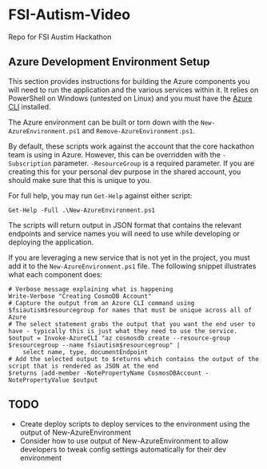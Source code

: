 # FSI-Autism-Video
Repo for FSI Austim Hackathon

## Azure Development Environment Setup

This section provides instructions for building the Azure components you will need to run the application and the various services within it.  It relies on PowerShell on Windows (untested on Linux) and you must have the [Azure CLI](https://docs.microsoft.com/en-us/cli/azure/install-azure-cli?view=azure-cli-latest) installed.

The Azure environment can be built or torn down with the `New-AzureEnvironment.ps1` and `Remove-AzureEnvironment.ps1`.

By default, these scripts work against the account that the core hackathon team is using in Azure.  However, this can be overridden with the `-Subscription` parameter.  `-ResourceGroup` is a required parameter.  If you are creating this for your personal dev purpose in the shared account, you should make sure that this is unique to you.

For full help, you may run `Get-Help` against either script:

	Get-Help -Full .\New-AzureEnvironment.ps1

The scripts will return output in JSON format that contains the relevant endpoints and service names you will need to use while developing or deploying the application.

If you are leveraging a new service that is not yet in the project, you must add it to the `New-AzureEnvironment.ps1` file.  The following snippet illustrates what each component does:

	# Verbose message explaining what is happening
	Write-Verbose "Creating CosmoDB Account"
	# Capture the output from an Azure CLI command using $fsiautism$resourcegroup for names that must be unique across all of Azure
	# The select statement grabs the output that you want the end user to have - typically this is just what they need to use the service.
	$output = Invoke-AzureCLI "az cosmosdb create --resource-group $resourcegroup --name fsiautism$resourcegroup" |
		select name, type, documentEndpoint
	# Add the selected output to $returns which contains the output of the script that is rendered as JSON at the end
	$returns |add-member -NotePropertyName CosmosDBAccount -NotePropertyValue $output

## TODO 
  * Create deploy scripts to deploy services to the environment using the output of New-AzureEnvironment
  * Consider how to use output of New-AzureEnvironment to allow developers to tweak config settings automatically for their dev environment
